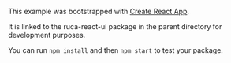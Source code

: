 This example was bootstrapped with [Create React App](https://github.com/facebook/create-react-app).

It is linked to the ruca-react-ui package in the parent directory for development purposes.

You can run `npm install` and then `npm start` to test your package.
